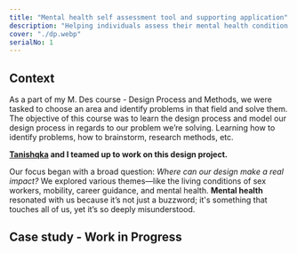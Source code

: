 ```yaml
---
title: "Mental health self assessment tool and supporting application"
description: "Helping individuals assess their mental health condition through accessible tools and connecting them with appropriate care to ensure timely support and recovery"
cover: "./dp.webp"
serialNo: 1
---
```


## Context

As a part of my M. Des course - Design Process and Methods, we were tasked to choose an area and identify problems in that field and solve them. The objective of this course was to learn the design process and model our design process in regards to our problem we’re solving. Learning how to identify problems, how to brainstorm, research methods, etc. 

**<a href="https://tanishqka.lol/" target="_blank">Tanishqka</a> and I teamed up to work on this design project.**

Our focus began with a broad question: *Where can our design make a real impact?* We explored various themes—like the living conditions of sex workers, mobility, career guidance, and mental health. **Mental health** resonated with us because it’s not just a buzzword; it's something that touches all of us, yet it’s so deeply misunderstood.

## Case study - Work in Progress

<!-- ## Our Secondary Research

We began with secondary research. We wanted to understand the language around it, the nuances in various disorders, and how our ancient practices, like Ayurveda and religious texts, approached it. We wanted insights from all angles, traditional and modern, to create a holistic understanding.

**To ground our research, we spoke to mental health professionals who shared invaluable insights**

### Summary of our primary research 

- The importance of self-assessment and seeking help early.
- The impact of stigma and the danger of misconceptions.
- The need for accessible, clear information for those seeking help.

We got this interesting question:

<span class="text-2xl text-black font-semibold">"Is there a measurable way to gauge the severity of mental health disorder. similar to checking blood pressure for determining hypertension."</span>

### There are some Diagnostic Manuals

When professionals assess mental health, they often refer to manuals like the DSM-5 or ICD-11. While these are helpful tools, they’re geared towards professionals, not everyday people. They categorize disorders into “brackets,” but the reality isn’t always so clear-cut. Enter HiTOP, a framework that looks at symptoms across a spectrum, allowing for a more nuanced understanding, especially for people with overlapping symptoms.

**This led us to a core realization: *The complexity of these manuals makes them hard for everyday people to understand. What if we made it simpler and more accessible?***

But the question here is - Why do people need to asses themselves when they can just go to a professional directly. 

So to find out this, we talked to people who went through mental health support. 

[prepare quotes in sticky notes style] - 

- “If I suddenly stop taking them (medications) for a while, my symptoms would reappear and often got worse, often suicidal” - a case of misdiagnosis
- “Had I realized earlier to seek help, I would have been cured by now” - a case of late intervention
- “People are not ready to accept their conditions at early stages” - a psychologist

Through more interactions with people, we identified that

- People often find themselves misaligned with their mental health professionals, either because they didn’t connect or because they sought the wrong type of support.
- This disconnect highlighted the need for *better guidance* and *self-awareness.*

We noticed a pattern: many people rely on Google search or even Google Maps for mental health support, leading to potential misdiagnosis, boosted reviews, or confusion about which professional to choose.

Based on the core problems that are identified - we solidified on the need statement

**Help individuals assess their mental health condition through accessible tools and connecting them with appropriate care to ensure timely support and recovery**

Must haves for the solution

- A reliable method to analyse the condition
- Guidance of appropriate help available

Nice to haves 

- A way to address stigmatization around mental health -->
